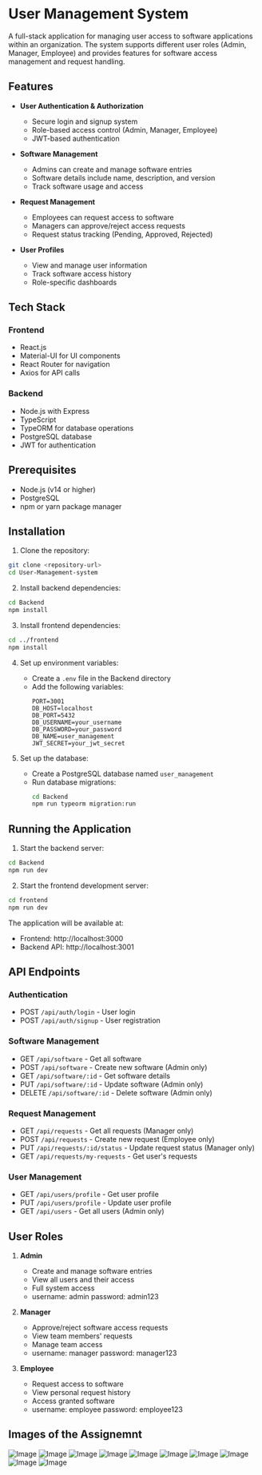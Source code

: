 # User Management System

A full-stack application for managing user access to software applications within an organization. The system supports different user roles (Admin, Manager, Employee) and provides features for software access management and request handling.

## Features

- **User Authentication & Authorization**
  - Secure login and signup system
  - Role-based access control (Admin, Manager, Employee)
  - JWT-based authentication

- **Software Management**
  - Admins can create and manage software entries
  - Software details include name, description, and version
  - Track software usage and access

- **Request Management**
  - Employees can request access to software
  - Managers can approve/reject access requests
  - Request status tracking (Pending, Approved, Rejected)

- **User Profiles**
  - View and manage user information
  - Track software access history
  - Role-specific dashboards

## Tech Stack

### Frontend
- React.js
- Material-UI for UI components
- React Router for navigation
- Axios for API calls

### Backend
- Node.js with Express
- TypeScript
- TypeORM for database operations
- PostgreSQL database
- JWT for authentication

## Prerequisites

- Node.js (v14 or higher)
- PostgreSQL
- npm or yarn package manager

## Installation

1. Clone the repository:
```bash
git clone <repository-url>
cd User-Management-system
```

2. Install backend dependencies:
```bash
cd Backend
npm install
```

3. Install frontend dependencies:
```bash
cd ../frontend
npm install
```

4. Set up environment variables:
   - Create a `.env` file in the Backend directory
   - Add the following variables:
     ```
     PORT=3001
     DB_HOST=localhost
     DB_PORT=5432
     DB_USERNAME=your_username
     DB_PASSWORD=your_password
     DB_NAME=user_management
     JWT_SECRET=your_jwt_secret
     ```

5. Set up the database:
   - Create a PostgreSQL database named `user_management`
   - Run database migrations:
     ```bash
     cd Backend
     npm run typeorm migration:run
     ```

## Running the Application

1. Start the backend server:
```bash
cd Backend
npm run dev
```

2. Start the frontend development server:
```bash
cd frontend
npm run dev
```

The application will be available at:
- Frontend: http://localhost:3000
- Backend API: http://localhost:3001

## API Endpoints

### Authentication
- POST `/api/auth/login` - User login
- POST `/api/auth/signup` - User registration

### Software Management
- GET `/api/software` - Get all software
- POST `/api/software` - Create new software (Admin only)
- GET `/api/software/:id` - Get software details
- PUT `/api/software/:id` - Update software (Admin only)
- DELETE `/api/software/:id` - Delete software (Admin only)

### Request Management
- GET `/api/requests` - Get all requests (Manager only)
- POST `/api/requests` - Create new request (Employee only)
- PUT `/api/requests/:id/status` - Update request status (Manager only)
- GET `/api/requests/my-requests` - Get user's requests

### User Management
- GET `/api/users/profile` - Get user profile
- PUT `/api/users/profile` - Update user profile
- GET `/api/users` - Get all users (Admin only)

## User Roles

1. **Admin**
   - Create and manage software entries
   - View all users and their access
   - Full system access
   - username: admin password: admin123

2. **Manager**
   - Approve/reject software access requests
   - View team members' requests
   - Manage team access
   - username: manager password: manager123

3. **Employee**
   - Request access to software
   - View personal request history
   - Access granted software
   - username: employee password: employee123

## Images of the Assignemnt 

![Image](https://github.com/user-attachments/assets/a218b7c4-84f4-485e-8b80-89bcadf780e7)
![Image](https://github.com/user-attachments/assets/f36583f5-5adc-4710-9213-abe637afe84e)
![Image](https://github.com/user-attachments/assets/3d5cad56-7b6d-48ec-a561-d7c36ec3e47f)
![Image](https://github.com/user-attachments/assets/f651b15f-142c-4fd2-8fae-cd1fb4bca41c)
![Image](https://github.com/user-attachments/assets/f5856161-87c0-4dd8-8587-bbc57ffbc53b)
![Image](https://github.com/user-attachments/assets/e562654a-7e13-4cff-b041-132f29f49b1d)
![Image](https://github.com/user-attachments/assets/345d6eae-7f5b-4545-ae40-b8c872b36675)
![Image](https://github.com/user-attachments/assets/aea7106b-ffb5-484f-848a-1f2cde32e35a)
![Image](https://github.com/user-attachments/assets/343df292-ab35-4903-b9f8-4501d83efa6b)
![Image](https://github.com/user-attachments/assets/0244e4c4-0add-4237-9857-d9ab7fc92025)
